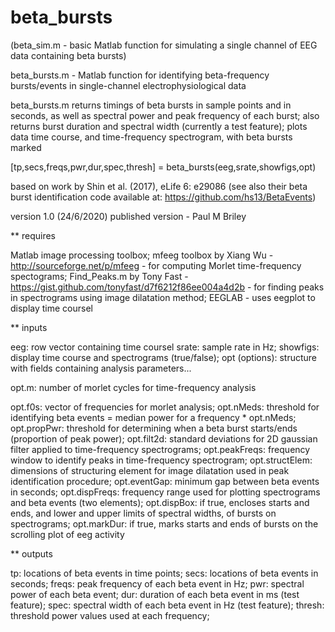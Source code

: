 # beta_bursts
(beta_sim.m - basic Matlab function for simulating a single channel of EEG data containing beta bursts)

beta_bursts.m - Matlab function for identifying beta-frequency bursts/events in single-channel electrophysiological data

beta_bursts.m returns timings of beta bursts in sample points and in seconds, as well as spectral power and peak frequency of each burst; 
also returns burst duration and spectral width (currently a test feature); 
plots data time course, and time-frequency spectrogram, with beta bursts marked

[tp,secs,freqs,pwr,dur,spec,thresh] = beta_bursts(eeg,srate,showfigs,opt)

based on work by Shin et al. (2017), eLife 6: e29086 (see also their beta burst identification code available at: https://github.com/hs13/BetaEvents)

version 1.0 (24/6/2020)
published version - Paul M Briley

** requires

Matlab image processing toolbox; 
mfeeg toolbox by Xiang Wu - http://sourceforge.net/p/mfeeg - for computing Morlet time-frequency spectograms; 
Find_Peaks.m by Tony Fast - https://gist.github.com/tonyfast/d7f6212f86ee004a4d2b - for finding peaks in spectrograms using image dilatation method; 
EEGLAB - uses eegplot to display time coursel 

** inputs

eeg: row vector containing time coursel 
srate: sample rate in Hz; 
showfigs: display time course and spectrograms (true/false); 
opt (options): structure with fields containing analysis parameters...

opt.m: number of morlet cycles for time-frequency analysis

opt.f0s: vector of frequencies for morlet analysis; 
opt.nMeds: threshold for identifying beta events = median power for a frequency * opt.nMeds; 
opt.propPwr: threshold for determining when a beta burst starts/ends (proportion of peak power); 
opt.filt2d: standard deviations for 2D gaussian filter applied to time-frequency spectrograms; 
opt.peakFreqs: frequency window to identify peaks in time-frequency spectrogram; 
opt.structElem: dimensions of structuring element for image dilatation used in peak identification procedure; 
opt.eventGap: minimum gap between beta events in seconds; 
opt.dispFreqs: frequency range used for plotting spectrograms and beta events (two elements); 
opt.dispBox: if true, encloses starts and ends, and lower and upper limits of spectral widths, of bursts on spectrograms; 
opt.markDur: if true, marks starts and ends of bursts on the scrolling plot of eeg activity

** outputs

tp: locations of beta events in time points; 
secs: locations of beta events in seconds; 
freqs: peak frequency of each beta event in Hz; 
pwr: spectral power of each beta event; 
dur: duration of each beta event in ms (test feature); 
spec: spectral width of each beta event in Hz (test feature); 
thresh: threshold power values used at each frequency; 
